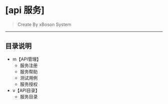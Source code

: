 # [api 服务]
> Create By xBoson System
----
## 目录说明
+ m【API管理】
    + 服务注册
    + 服务帮助
    + 测试用例
    + 服务授权
+ v【API目录】
    * 服务目录